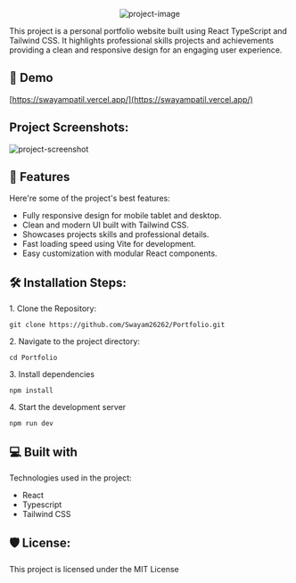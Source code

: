 <p align="center"><img src="https://socialify.git.ci/Swayam26262/Portfolio/image?language=1&amp;owner=1&amp;name=1&amp;stargazers=1&amp;theme=Light" alt="project-image"></p>

<p id="description">This project is a personal portfolio website built using React TypeScript and Tailwind CSS. It highlights professional skills projects and achievements providing a clean and responsive design for an engaging user experience.</p>

<h2>🚀 Demo</h2>

[https://swayampatil.vercel.app/](https://swayampatil.vercel.app/)

<h2>Project Screenshots:</h2>

<img src="https://i.imgur.com/sX1GoWl.png" alt="project-screenshot">

  
  
<h2>🧐 Features</h2>

Here're some of the project's best features:

*   Fully responsive design for mobile tablet and desktop.
*   Clean and modern UI built with Tailwind CSS.
*   Showcases projects skills and professional details.
*   Fast loading speed using Vite for development.
*   Easy customization with modular React components.

<h2>🛠️ Installation Steps:</h2>

<p>1. Clone the Repository:</p>

```
git clone https://github.com/Swayam26262/Portfolio.git
```

<p>2. Navigate to the project directory:</p>

```
cd Portfolio
```

<p>3. Install dependencies</p>

```
npm install
```

<p>4. Start the development server</p>

```
npm run dev
```

  
<h2>💻 Built with</h2>

Technologies used in the project:

*   React
*   Typescript
*   Tailwind CSS

<h2>🛡️ License:</h2>

This project is licensed under the MIT License
